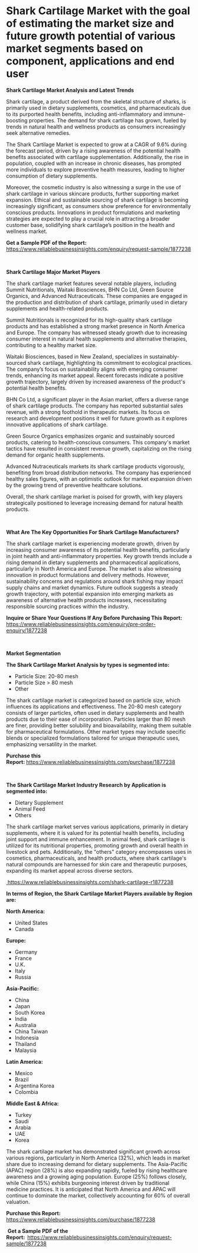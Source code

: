<p><h1>Shark Cartilage Market with the goal of estimating the market size and future growth potential of various market segments based on component, applications and end user</h1></p><p><strong>Shark Cartilage Market Analysis and Latest Trends</strong></p>
<p><p>Shark cartilage, a product derived from the skeletal structure of sharks, is primarily used in dietary supplements, cosmetics, and pharmaceuticals due to its purported health benefits, including anti-inflammatory and immune-boosting properties. The demand for shark cartilage has grown, fueled by trends in natural health and wellness products as consumers increasingly seek alternative remedies. </p><p>The Shark Cartilage Market is expected to grow at a CAGR of 9.6% during the forecast period, driven by a rising awareness of the potential health benefits associated with cartilage supplementation. Additionally, the rise in population, coupled with an increase in chronic diseases, has prompted more individuals to explore preventive health measures, leading to higher consumption of dietary supplements.</p><p>Moreover, the cosmetic industry is also witnessing a surge in the use of shark cartilage in various skincare products, further supporting market expansion. Ethical and sustainable sourcing of shark cartilage is becoming increasingly significant, as consumers show preference for environmentally conscious products. Innovations in product formulations and marketing strategies are expected to play a crucial role in attracting a broader customer base, solidifying shark cartilage’s position in the health and wellness market.</p></p>
<p><strong>Get a Sample PDF of the Report:&nbsp;</strong> <a href="https://www.reliablebusinessinsights.com/enquiry/request-sample/1877238?utm_campaign=3578&utm_medium=2&utm_source=Github&utm_content=ia&utm_term=15042025&utm_id=shark-cartilage">https://www.reliablebusinessinsights.com/enquiry/request-sample/1877238</a></p>
<p>&nbsp;</p>
<p><strong>Shark Cartilage Major Market Players</strong></p>
<p><p>The shark cartilage market features several notable players, including Summit Nutritionals, Waitaki Biosciences, BHN Co Ltd, Green Source Organics, and Advanced Nutraceuticals. These companies are engaged in the production and distribution of shark cartilage, primarily used in dietary supplements and health-related products.</p><p>Summit Nutritionals is recognized for its high-quality shark cartilage products and has established a strong market presence in North America and Europe. The company has witnessed steady growth due to increasing consumer interest in natural health supplements and alternative therapies, contributing to a healthy market size.</p><p>Waitaki Biosciences, based in New Zealand, specializes in sustainably-sourced shark cartilage, highlighting its commitment to ecological practices. The company’s focus on sustainability aligns with emerging consumer trends, enhancing its market appeal. Recent forecasts indicate a positive growth trajectory, largely driven by increased awareness of the product's potential health benefits.</p><p>BHN Co Ltd, a significant player in the Asian market, offers a diverse range of shark cartilage products. The company has reported substantial sales revenue, with a strong foothold in therapeutic markets. Its focus on research and development positions it well for future growth as it explores innovative applications of shark cartilage.</p><p>Green Source Organics emphasizes organic and sustainably sourced products, catering to health-conscious consumers. This company's market tactics have resulted in consistent revenue growth, capitalizing on the rising demand for organic health supplements.</p><p>Advanced Nutraceuticals markets its shark cartilage products vigorously, benefiting from broad distribution networks. The company has experienced healthy sales figures, with an optimistic outlook for market expansion driven by the growing trend of preventive healthcare solutions.</p><p>Overall, the shark cartilage market is poised for growth, with key players strategically positioned to leverage increasing demand for natural health products.</p></p>
<p>&nbsp;</p>
<p><strong>What Are The Key Opportunities For Shark Cartilage Manufacturers?</strong></p>
<p><p>The shark cartilage market is experiencing moderate growth, driven by increasing consumer awareness of its potential health benefits, particularly in joint health and anti-inflammatory properties. Key growth trends include a rising demand in dietary supplements and pharmaceutical applications, particularly in North America and Europe. The market is also witnessing innovation in product formulations and delivery methods. However, sustainability concerns and regulations around shark fishing may impact supply chains and market dynamics. Future outlook suggests a steady growth trajectory, with potential expansion into emerging markets as awareness of alternative health products increases, necessitating responsible sourcing practices within the industry.</p></p>
<p><strong>Inquire or Share Your Questions If Any Before Purchasing This Report:</strong> <a href="https://www.reliablebusinessinsights.com/enquiry/pre-order-enquiry/1877238?utm_campaign=3578&utm_medium=2&utm_source=Github&utm_content=ia&utm_term=15042025&utm_id=shark-cartilage">https://www.reliablebusinessinsights.com/enquiry/pre-order-enquiry/1877238</a></p>
<p>&nbsp;</p>
<p><strong>Market Segmentation</strong></p>
<p><strong>The Shark Cartilage Market Analysis by types is segmented into:</strong></p>
<p><ul><li>Particle Size: 20-80 mesh</li><li>Particle Size > 80 mesh</li><li>Other</li></ul></p>
<p><p>The shark cartilage market is categorized based on particle size, which influences its applications and effectiveness. The 20-80 mesh category consists of larger particles, often used in dietary supplements and health products due to their ease of incorporation. Particles larger than 80 mesh are finer, providing better solubility and bioavailability, making them suitable for pharmaceutical formulations. Other market types may include specific blends or specialized formulations tailored for unique therapeutic uses, emphasizing versatility in the market.</p></p>
<p><strong>Purchase this Report:&nbsp;</strong><a href="https://www.reliablebusinessinsights.com/purchase/1877238?utm_campaign=3578&utm_medium=2&utm_source=Github&utm_content=ia&utm_term=15042025&utm_id=shark-cartilage">https://www.reliablebusinessinsights.com/purchase/1877238</a></p>
<p>&nbsp;</p>
<p><strong>The Shark Cartilage Market Industry Research by Application is segmented into:</strong></p>
<p><ul><li>Dietary Supplement</li><li>Animal Feed</li><li>Others</li></ul></p>
<p><p>The shark cartilage market serves various applications, primarily in dietary supplements, where it is valued for its potential health benefits, including joint support and immune enhancement. In animal feed, shark cartilage is utilized for its nutritional properties, promoting growth and overall health in livestock and pets. Additionally, the "others" category encompasses uses in cosmetics, pharmaceuticals, and health products, where shark cartilage's natural compounds are harnessed for skin care and therapeutic purposes, expanding its market appeal across diverse sectors.</p></p>
<p><a href="https://www.reliablebusinessinsights.com/shark-cartilage-r1877238?utm_campaign=3578&utm_medium=2&utm_source=Github&utm_content=ia&utm_term=15042025&utm_id=shark-cartilage">&nbsp;https://www.reliablebusinessinsights.com/shark-cartilage-r1877238</a></p>
<p><strong>In terms of Region, the Shark Cartilage Market Players available by Region are:</strong></p>
<p>
    <p> <strong> North America: </strong>
        <ul>
            <li>United States</li>
            <li>Canada</li>
        </ul>
        </p> 
    <p> <strong> Europe: </strong>
        <ul>
            <li>Germany</li>
            <li>France</li>
            <li>U.K.</li>
            <li>Italy</li>
            <li>Russia</li>
        </ul>
        </p> 
    <p> <strong> Asia-Pacific: </strong>
        <ul>
            <li>China</li>
            <li>Japan</li>
            <li>South Korea</li>
            <li>India</li>
            <li>Australia</li>
            <li>China Taiwan</li>
            <li>Indonesia</li>
            <li>Thailand</li>
            <li>Malaysia</li>
        </ul>
        </p> 
    <p> <strong> Latin America: </strong>
        <ul>
            <li>Mexico</li>
            <li>Brazil</li>
            <li>Argentina Korea</li>
            <li>Colombia</li>
        </ul>
        </p> 
    <p> <strong> Middle East & Africa: </strong>
        <ul>
            <li>Turkey</li>
            <li>Saudi</li>
            <li>Arabia</li>
            <li>UAE</li>
            <li>Korea</li>
        </ul>
    </p>
    </p>
<p><p>The shark cartilage market has demonstrated significant growth across various regions, particularly in North America (32%), which leads in market share due to increasing demand for dietary supplements. The Asia-Pacific (APAC) region (28%) is also expanding rapidly, fueled by rising healthcare awareness and a growing aging population. Europe (25%) follows closely, while China (15%) exhibits burgeoning interest driven by traditional medicine practices. It is anticipated that North America and APAC will continue to dominate the market, collectively accounting for 60% of overall valuation.</p></p>
<p><strong>Purchase this Report: </strong><a href="https://www.reliablebusinessinsights.com/purchase/1877238?utm_campaign=3578&utm_medium=2&utm_source=Github&utm_content=ia&utm_term=15042025&utm_id=shark-cartilage">https://www.reliablebusinessinsights.com/purchase/1877238</a></p>
<p>&nbsp;<strong>Get a Sample PDF of the Report:&nbsp;&nbsp;</strong><a href="https://www.reliablebusinessinsights.com/enquiry/request-sample/1877238?utm_campaign=3578&utm_medium=2&utm_source=Github&utm_content=ia&utm_term=15042025&utm_id=shark-cartilage">https://www.reliablebusinessinsights.com/enquiry/request-sample/1877238</a></p>
<p><strong></strong></p>
<p><p></p><p></p><p></p></p>